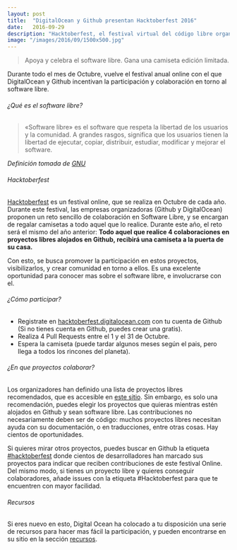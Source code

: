 ```yaml
---
layout: post
title:  "DigitalOcean y Github presentan Hacktoberfest 2016"
date:   2016-09-29
description: "Hacktoberfest, el festival virtual del código libre organizado por Github y Digital Ocean se renueva."
image: "/images/2016/09/1500x500.jpg"
---
```


>Apoya y celebra el software libre. Gana una camiseta edición limitada.

Durante todo el mes de Octubre, vuelve el festival anual online con el que DigitalOcean y Github incentivan la participación y colaboración en torno al software libre.

###### ¿Qué es el software libre?

>«Software libre» es el software que respeta la libertad de los usuarios y la comunidad. A grandes rasgos, significa que los usuarios tienen la libertad de ejecutar, copiar, distribuir, estudiar, modificar y mejorar el software.

*Definición tomada de <a href="https://www.gnu.org/philosophy/free-sw.es.html" target="_blank">GNU</a>*

###### Hacktoberfest


<a href="https://hacktoberfest.digitalocean.com/" target="_blank">Hacktoberfest</a> es un festival online, que se realiza en Octubre de cada año. Durante este festival, las empresas organizadoras (Github y DigitalOcean) proponen un reto sencillo de colaboración en Software Libre, y se encargan de regalar camisetas a todo aquel que lo realice. Durante este año, el reto será el mismo del año anterior: **Todo aquel que realice 4 colaboraciones en proyectos libres alojados en Github, recibirá una camiseta a la puerta de su casa.** 

Con esto, se busca promover la participación en estos proyectos, visibilizarlos, y crear comunidad en torno a ellos. Es una excelente oportunidad para conocer mas sobre el software libre, e involucrarse con el.

###### ¿Cómo participar?

- Registrate en <a href="https://hacktoberfest.digitalocean.com/sign_up/register" target="_blank">hacktoberfest.digitalocean.com</a> con tu cuenta de Github (Si no tienes cuenta en Github, puedes crear una gratis).
- Realiza 4 Pull Requests entre el 1 y el 31 de Octubre.
- Espera la camiseta (puede tardar algunos meses según el pais, pero llega a todos los rincones del planeta).

###### ¿En que proyectos colaborar?
Los organizadores han definido una lista de proyectos libres recomendados, que es accesible en <a href="https://hacktoberfest.digitalocean.com/#featured-projects" target="_blank">este sitio</a>. Sin embargo, es solo una recomendación, puedes elegir los proyectos que quieras mientras estén alojados en Github y sean software libre. Las contribuciones no necesariamente deben ser de código: muchos proyectos libres necesitan ayuda con su documentación, o en traducciones, entre otras cosas. Hay cientos de oportunidades.

Si quieres mirar otros proyectos, puedes buscar en Github la etiqueta <a href="https://github.com/search?l=&q=state%3Aopen+label%3Ahacktoberfest&ref=advsearch&type=Issues&utf8=%E2%9C%93" target="_blank">#hacktoberfest</a> donde cientos de desarrolladores han marcado sus proyectos para indicar que reciben contribuciones de este festival Online. Del mismo modo, si tienes un proyecto libre y quieres conseguir colaboradores, añade issues con la etiqueta #Hacktoberfest para que te encuentren con mayor facilidad.


###### Recursos

Si eres nuevo en esto, Digital Ocean ha colocado a tu disposición una serie de recursos para hacer mas fácil la participación, y pueden encontrarse en su sitio en la sección <a href="https://hacktoberfest.digitalocean.com/#resources" target="_blank">recursos</a>.


